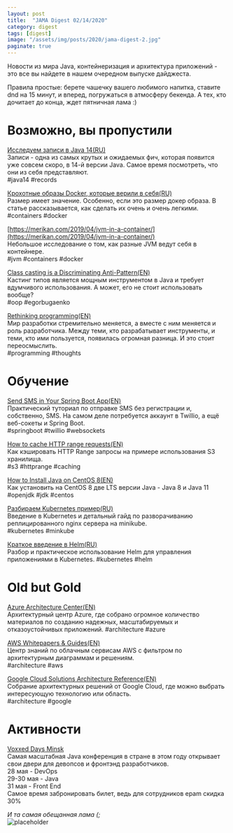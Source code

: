 ```yaml
---
layout: post
title:  "JAMA Digest 02/14/2020"
category: digest
tags: [digest]
image: "/assets/img/posts/2020/jama-digest-2.jpg"
paginate: true
---
```

Новости из мира Java, контейнеризация и архитектура приложений - это все вы найдете в нашем очередном выпуске дайджеста.  
  
Правила простые: берете чашечку вашего любимого напитка, ставите dnd на 15 минут, и вперед, погружаться в атмосферу бекенда. А тех, кто дочитает до конца, ждет пятничная лама :)  


# Возможно, вы пропустили

[Исследуем записи в Java 14(RU)](https://habr.com/ru/post/482300/)  
Записи - одна из самых крутых и ожидаемых фич, которая появится уже совсем скоро, в 14-й версии Java. Самое время посмотреть, что они из себя представляют.  
#java14 #records  

[Крохотные образы Docker, которые верили в себя(RU)](https://merikan.com/2019/04/jvm-in-a-container/)  
Размер имеет значение. Особенно, если это размер докер образа. В статье рассказывается, как сделать их очень и очень легкими.  
#containers #docker  

[https://merikan.com/2019/04/jvm-in-a-container/](https://merikan.com/2019/04/jvm-in-a-container/)  
Небольшое исследование о том, как разные JVM ведут себя в контейнере.  
#jvm #containers #docker  

[Class casting is a Discriminating Anti-Pattern(EN)](https://www.yegor256.com/2015/04/02/class-casting-is-anti-pattern.html)  
Кастинг типов является мощным инструментом в Java и требует вдумчивого использования. А может, его не стоит использовать вообще?  
#oop #egorbugaenko  

[Rethinking programming(EN)](https://www.oreilly.com/radar/rethinking-programming)  
Мир разработки стремительно меняется, а вместе с ним меняется и роль разработчика. Между теми, кто разрабатывает инструменты, и теми, кто ими пользуется, появилась огромная разница. И это стоит переосмыслить.  
#programming #thoughts  

# Обучение

[Send SMS in Your Spring Boot App(EN)](https://www.twilio.com/blog/sms-spring-boot-app)    
Практический туториал по отправке SMS без регистрации и, собственно, SMS. На самом деле потребуется аккаунт в Twillio, а ещё веб-сокеты и Spring Boot.  
#springboot #twillio #websockets  

[How to cache HTTP range requests(EN)](https://moz.com/devblog/how-to-cache-http-range-requests)    
Как кэшировать HTTP Range запросы на примере использования S3 хранилища.  
#s3 #httprange #caching  

[How to Install Java on CentOS 8(EN)](https://linuxize.com/post/install-java-on-centos-8/)    
Как установить на CentOS 8 две LTS версии Java - Java 8 и Java 11  
#openjdk #jdk #centos  

[Разбираем Kubernetes пример(RU)](https://dotsandbrackets.com/kubernetes-example-ru/)    
Введение в Kubernetes и детальный гайд по разворачиванию реплицированного nginx сервера на minikube.  
#kubernetes #minkube  

[Краткое введение в Helm(RU)](https://dotsandbrackets.com/helm-package-manager-ru/)  
Разбор и практическое использование Helm для управления приложениями в Kubernetes.
#kubernetes #helm

# Old but Gold

[Azure Architecture Center(EN)](https://docs.microsoft.com/en-us/azure/architecture/)  
Архитектурный центр Azure, где собрано огромное количество материалов по созданию надежных, масштабируемых и отказоустойчивых приложений.
#architecture #azure

[AWS Whitepapers & Guides(EN)](https://aws.amazon.com/whitepapers/?whitepapers-main.sort-by=item.additionalFields.sortDate&whitepapers-main.sort-order=desc&awsf.whitepapers-content-type=content-type%23arch-diagram)  
Центр знаний по облачным сервисам AWS с фильтром по архитектурным диаграммам и решениям.  
#architecture #aws  

[Google Cloud Solutions Architecture Reference(EN)](https://gcp.solutions/)  
Собрание архитектурных решений от Google Cloud, где можно выбрать интересующую технологию или область.  
#architecture #google  

# Активности

[Voxxed Days Minsk](https://voxxeddays.com/minsk/)  
Самая масштабная Java конференция в стране в этом году открывает свои двери для девопсов и фронтэнд разработчиков.  
28 мая - DevOps  
29-30 мая - Java  
31 мая - Front End  
Самое время забронировать билет, ведь для сотрудников epam скидка 30%  


*И та самая обещанная лама (;*  
![placeholder](https://66.media.tumblr.com/f2dc4b215382522e7de7281c28f00e77/tumblr_n8lym00LHL1ss7vmgo1_400.gifv)



